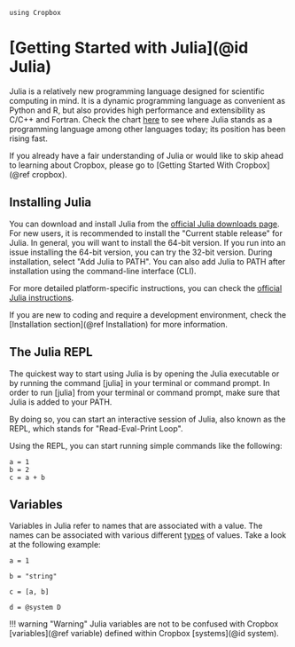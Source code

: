 ```@setup Cropbox
using Cropbox
```

# [Getting Started with Julia](@id Julia)

Julia is a relatively new programming language designed for scientific computing in mind. It is a dynamic programming language as convenient as Python and R, but also provides high performance and extensibility as C/C++ and Fortran. Check the chart [here](https://www.tiobe.com/tiobe-index/) to see where Julia stands as a programming language among other languages today; its position has been rising fast.

If you already have a fair understanding of Julia or would like to skip ahead to learning about Cropbox, please go to [Getting Started With Cropbox](@ref cropbox).

## Installing Julia

You can download and install Julia from the [official Julia downloads page](https://julialang.org/downloads/). For new users, it is recommended to install the "Current stable release" for Julia. In general, you will want to install the 64-bit version. If you run into an issue installing the 64-bit version, you can try the 32-bit version. During installation, select "Add Julia to PATH". You can also add Julia to PATH after installation using the command-line interface (CLI).

For more detailed platform-specific instructions, you can check the [official Julia instructions](https://julialang.org/downloads/platform/).

If you are new to coding and require a development environment, check the [Installation section](@ref Installation) for more information.

## The Julia REPL

The quickest way to start using Julia is by opening the Julia executable or by running the command [julia] in your terminal or command prompt. In order to run [julia] from your terminal or command prompt, make sure that Julia is added to your PATH. 

By doing so, you can start an interactive session of Julia, also known as the REPL, which stands for "Read-Eval-Print Loop".

Using the REPL, you can start running simple commands like the following:

```@repl
a = 1
b = 2
c = a + b
```

## Variables

Variables in Julia refer to names that are associated with a value. The names can be associated with various different [types](https://docs.julialang.org/en/v1/manual/types/) of values. Take a look at the following example:

```@repl Cropbox
a = 1

b = "string"

c = [a, b]

d = @system D
```

!!! warning "Warning"
    Julia variables are not to be confused with Cropbox [variables](@ref variable) defined within Cropbox [systems](@id system).